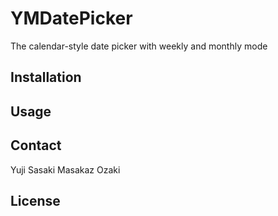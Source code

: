 # YMDatePicker
The calendar-style date picker with weekly and monthly mode


## Installation


## Usage

## Contact

Yuji Sasaki
Masakaz Ozaki

## License
